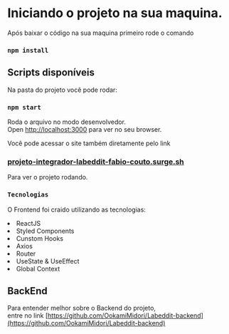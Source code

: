 # Iniciando o projeto na sua maquina.

Após baixar o código na sua maquina primeiro rode o comando

### `npm install`

## Scripts disponíveis

Na pasta do projeto você pode rodar:

### `npm start`

Roda o arquivo no modo desenvolvedor.\
Open [http://localhost:3000](http://localhost:3000) para ver no seu browser.

Você pode acessar o site também diretamente pelo link

### [projeto-integrador-labeddit-fabio-couto.surge.sh](projeto-integrador-labeddit-fabio-couto.surge.sh)

Para ver o projeto rodando.

### `Tecnologias`

O Frontend foi craido utilizando as tecnologias:
<li>ReactJS</li>
<li>Styled Components</li>
<li>Cunstom Hooks</li>
<li>Axios</li>
<li>Router</li>
<li>UseState & UseEffect</li>
<li>Global Context</li>

## BackEnd

Para entender melhor sobre o Backend do projeto,\
entre no link [https://github.com/OokamiMidori/Labeddit-backend](https://github.com/OokamiMidori/Labeddit-backend)
